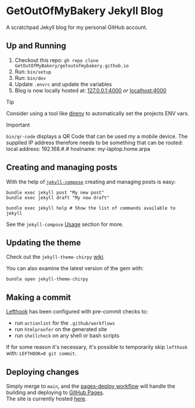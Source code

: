 # GetOutOfMyBakery Jekyll Blog
A scratchpad Jekyll blog for my personal GitHub account.

## Up and Running
1. Checkout this repo: `gh repo clone GetOutOfMyBakery/getoutofmybakery.github.io`
1. Run: `bin/setup`
1. Run: `bin/dev`
1. Update `.envrc` and update the variables
1. Blog is now locally hosted at: [127.0.0.1:4000](http://127.0.0.1:4000/) _or_ [localhost:4000](http://localhost:4000/)

> [!TIP]
> Consider using a tool like [direnv](https://github.com/direnv/direnv) to automatically set the projects ENV vars.

> [!IMPORTANT]
> `bin/qr-code` displays a QR Code that can be used my a mobile device. The supplied IP address therefore needs to be something that can be routed:
> local address: 192.168.#.#
> hostname: my-laptop.home.arpa

## Creating and managing posts
With the help of [`jekyll-compose`](https://github.com/jekyll/jekyll-compose) creating and managing posts is easy:
``` shell
bundle exec jekyll post "My new post"
bundle exec jekyll draft "My new draft"

bundle exec jekyll help # Show the list of commands available to jekyll
```
See the `jekyll-compose` [Usage](https://github.com/jekyll/jekyll-compose?tab=readme-ov-file#usage) section for more.

## Updating the theme
Check out the `jekyll-theme-chirpy` [wiki](https://github.com/cotes2020/jekyll-theme-chirpy/wiki).

You can also examine the latest version of the gem with:
```shell
bundle open jekyll-theme-chirpy
```

## Making a commit
[Lefthook](https://github.com/evilmartians/lefthook/) has been configured with pre-commit checks to:
- run `actionlint` for the `.github/workflows`
- run `htmlproofer` on the generated site
- run `shellcheck` on any shell or bash scripts

If for some reason it's necessary, it's possible to temporarily skip `lefthook` with: `LEFTHOOK=0 git commit`.

## Deploying changes
Simply merge to `main`, and the [pages-deploy workflow](.github/workflows/pages-deploy.yml) will handle the building and deploying to [GitHub Pages](https://pages.github.com/).  
The site is currently hosted [here](https://getoutofmybakery.github.io/).
